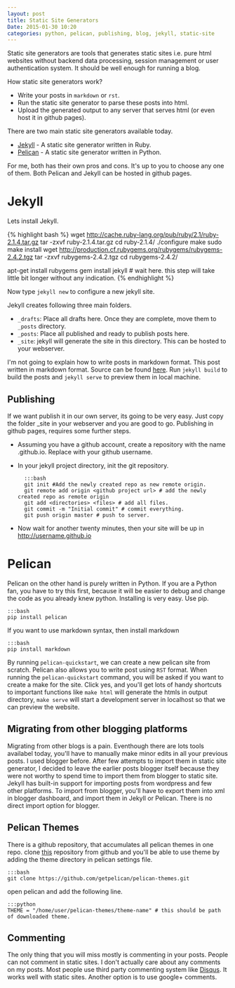 ```yaml
---
layout: post
title: Static Site Generators
Date: 2015-01-30 10:20
categories: python, pelican, publishing, blog, jekyll, static-site
---
```

Static site generators are tools that generates static sites i.e. pure html websites without backend data processing, session management or user authentication system. It should be well enough for running a blog.

How static site generators work?

* Write your posts in `markdown` or `rst`.
* Run the static site generator to parse these posts into html.
* Upload the generated output to any server that serves html (or even host it in github pages).

There are two main static site generators available today.

* [Jekyll][jekyll] - A static site generator written in Ruby.
* [Pelican][pelican] - A static site generator written in Python.

For me, both has their own pros and cons. It's up to you to choose any one of them. Both Pelican and Jekyll can be hosted in github pages.

Jekyll
======
Lets install Jekyll.

{% highlight bash %}
wget http://cache.ruby-lang.org/pub/ruby/2.1/ruby-2.1.4.tar.gz
tar -zxvf ruby-2.1.4.tar.gz
cd ruby-2.1.4/
./configure
make
sudo make install
wget http://production.cf.rubygems.org/rubygems/rubygems-2.4.2.tgz
tar -zxvf rubygems-2.4.2.tgz
cd rubygems-2.4.2/

apt-get install rubygems
gem install jekyll # wait here. this step will take little bit longer without any indication.
{% endhighlight %}

Now type `jekyll new` to configure a new jekyll site.

Jekyll creates following three main folders.

* `_drafts`: Place all drafts here. Once they are complete, move them to `_posts` directory.
* `_posts`: Place all published and ready to publish posts here.
* `_site`: jekyll will generate the site in this directory. This can be hosted to your webserver.

I'm not going to explain how to write posts in markdown format. This post written in markdown format. Source can be found [here][post-source].
Run `jekyll build` to build the posts and `jekyll serve` to preview them in local machine.

Publishing
----------
If we want publish it in our own server, its going to be very easy. Just copy the folder _site in your webserver and you are good to go.
Publishing in github pages, requires some further steps.

* Assuming you have a github account, create a repository with the name <username>.github.io. Replace <username> with your github username.
* In your jekyll project directory, init the git repository.

		:::bash
		git init #Add the newly created repo as new remote origin.
		git remote add origin <github project url> # add the newly created repo as remote origin
		git add <directories> <files> # add all files.
		git commit -m "Initial commit" # commit everything.
		git push origin master # push to server.

* Now wait for another twenty minutes, then your site will be up in http://username.github.io

Pelican
=======

Pelican on the other hand is purely written in Python. If you are a Python fan, you have to try this first, because it will be easier to debug and change the code as you already knew python. Installing is very easy. Use pip.

	:::bash
	pip install pelican

If you want to use markdown syntax, then install markdown

	:::bash
	pip install markdown

By running ``pelican-quickstart``, we can create a new pelican site from scratch. Pelican also allows you to write post using `RST` format. When running the ``pelican-quickstart`` command, you will be asked if you want to create a make for the site. Click yes, and you'll get lots of handy shortcuts to important functions like ``make html`` will generate the htmls in output directory, ``make serve`` will start a development server in localhost so that we can preview the website.

Migrating from other blogging platforms
---------------------------------------
Migrating from other blogs is a pain. Eventhough there are lots tools availabel today, you'll have to manually make minor edits in all your previous posts. I used blogger before. After few attempts to import them in static site generator, I decided to leave the earlier posts blogger itself because they were not worthy to spend time to import them from blogger to static site. Jekyll has built-in support for importing posts from wordpress and few other platforms. To import from blogger, you'll have to export them into xml in blogger dashboard, and import them in Jekyll or Pelican. There is no direct import option for blogger.

Pelican Themes
--------------
There is a github repository, that accumulates all pelican themes in one repo. clone [this][theme-repo] repository from github and you'll be able to use theme by adding the theme directory in pelican settings file.

	:::bash
	git clone https://github.com/getpelican/pelican-themes.git

open pelican and add the following line.

	:::python
	THEME = "/home/user/pelican-themes/theme-name" # this should be path of downloaded theme.

Commenting
----------
The only thing that you will miss mostly is commenting in your posts. People can not comment in static sites. I don't actually care about any comments on my posts. Most people use third party commenting system like [Disqus][disqus-link]. It works well with static sites. Another option is to use google+ comments.

[disqus-link]: https://disqus.com/
[theme-repo]: https://github.com/getpelican/pelican-themes
[jekyll]: http://jekyllrb.com/
[pelican]: http://docs.getpelican.com/
[post-source]: https://raw.githubusercontent.com/thavan/site/master/content/static-site-generators.md
